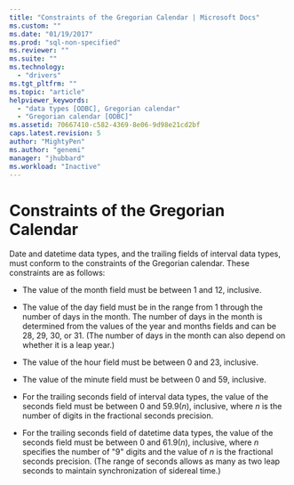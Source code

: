 ```yaml
---
title: "Constraints of the Gregorian Calendar | Microsoft Docs"
ms.custom: ""
ms.date: "01/19/2017"
ms.prod: "sql-non-specified"
ms.reviewer: ""
ms.suite: ""
ms.technology: 
  - "drivers"
ms.tgt_pltfrm: ""
ms.topic: "article"
helpviewer_keywords: 
  - "data types [ODBC], Gregorian calendar"
  - "Gregorian calendar [ODBC]"
ms.assetid: 70667410-c582-4369-8e06-9d98e21cd2bf
caps.latest.revision: 5
author: "MightyPen"
ms.author: "genemi"
manager: "jhubbard"
ms.workload: "Inactive"
---
```

# Constraints of the Gregorian Calendar
Date and datetime data types, and the trailing fields of interval data types, must conform to the constraints of the Gregorian calendar. These constraints are as follows:  
  
-   The value of the month field must be between 1 and 12, inclusive.  
  
-   The value of the day field must be in the range from 1 through the number of days in the month. The number of days in the month is determined from the values of the year and months fields and can be 28, 29, 30, or 31. (The number of days in the month can also depend on whether it is a leap year.)  
  
-   The value of the hour field must be between 0 and 23, inclusive.  
  
-   The value of the minute field must be between 0 and 59, inclusive.  
  
-   For the trailing seconds field of interval data types, the value of the seconds field must be between 0 and 59.9(*n*), inclusive, where *n* is the number of digits in the fractional seconds precision.  
  
-   For the trailing seconds field of datetime data types, the value of the seconds field must be between 0 and 61.9(*n*), inclusive, where *n* specifies the number of "9" digits and the value of *n* is the fractional seconds precision. (The range of seconds allows as many as two leap seconds to maintain synchronization of sidereal time.)
